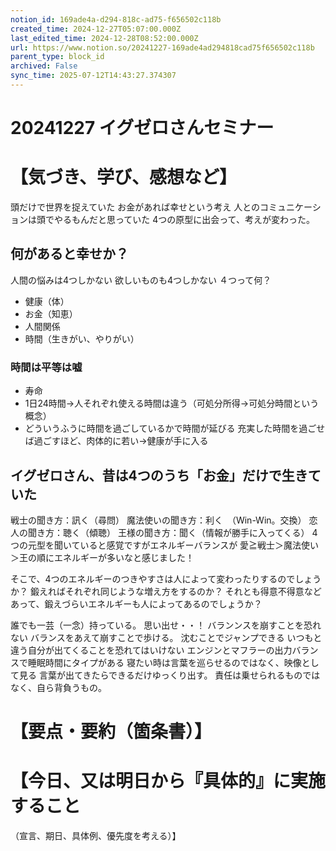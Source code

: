 ```yaml
---
notion_id: 169ade4a-d294-818c-ad75-f656502c118b
created_time: 2024-12-27T05:07:00.000Z
last_edited_time: 2024-12-28T08:52:00.000Z
url: https://www.notion.so/20241227-169ade4ad294818cad75f656502c118b
parent_type: block_id
archived: False
sync_time: 2025-07-12T14:43:27.374307
---
```


# 20241227 イグゼロさんセミナー

# 【気づき、学び、感想など】
頭だけで世界を捉えていた
お金があれば幸せという考え
人とのコミュニケーションは頭でやるもんだと思っていた
4つの原型に出会って、考えが変わった。
## 何があると幸せか？
人間の悩みは4つしかない
欲しいものも4つしかない
４つって何？
- 健康（体）
- お金（知恵）
- 人間関係
- 時間（生きがい、やりがい）
### 時間は平等は嘘
- 寿命
- 1日24時間→人それぞれ使える時間は違う（可処分所得→可処分時間という概念）
- どういうふうに時間を過ごしているかで時間が延びる
充実した時間を過ごせば過ごすほど、肉体的に若い→健康が手に入る
## イグゼロさん、昔は4つのうち「お金」だけで生きていた
戦士の聞き方：訊く（尋問）
魔法使いの聞き方：利く　（Win-Win。交換）
恋人の聞き方：聴く（傾聴）
王様の聞き方：聞く（情報が勝手に入ってくる）
4つの元型を聞いていると感覚ですがエネルギーバランスが
愛≧戦士＞魔法使い＞王の順にエネルギーが多いなと感じました！

そこで、4つのエネルギーのつきやすさは人によって変わったりするのでしょうか？
鍛えればそれぞれ同じような増え方をするのか？
それとも得意不得意などあって、鍛えづらいエネルギーも人によってあるのでしょうか？


誰でも一芸（一念）持っている。
思い出せ・・！
バランンスを崩すことを恐れない
バランスをあえて崩すことで歩ける。
沈むことでジャンプできる
いつもと違う自分が出てくることを恐れてはいけない
エンジンとマフラーの出力バランスで睡眠時間にタイプがある
寝たい時は言葉を巡らせるのではなく、映像として見る
言葉が出てきたらできるだけゆっくり出す。
責任は乗せられるものではなく、自ら背負うもの。
# 【要点・要約（箇条書）】
# 【今日、又は明日から『具体的』に実施すること
（宣言、期日、具体例、優先度を考える）】